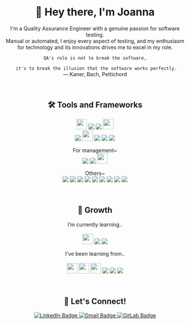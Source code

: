 <h1 align="center">👋 Hey there, I'm Joanna</h1>
<p align="center">
I'm a Quality Assurance Engineer with a genuine passion for software testing.<br>Manual or automated, I enjoy every aspect of testing, and my enthusiasm
  <br>for technology and its innovations drives me to excel in my role.
  <br>
</p>

<p align="center">
  <code>QA's role is not to break the software,<br>
  it's to break the illusion that the software works perfectly. </code>
  <br>
    — Kaner, Bach, Pettichord
</p>
<br>

<h2 align="center">🛠️ Tools and Frameworks</h2>

<p align="center">
    <img src="https://github.com/joeeen/joeeen/assets/118897487/94dcffa9-b015-4ef8-aab0-1864641cdce9" height=28>
    <img src="https://img.shields.io/badge/Selenium-43B02A?style=for-the-badge&logo=Selenium&logoColor=white">
    <img src="https://img.shields.io/badge/Postman-FF6C37?style=for-the-badge&logo=Postman&logoColor=white">
    <img src="https://github.com/joeeen/joeeen/assets/118897487/c07d3b53-57cc-4cf4-81d6-8e358df2b187" height=28>
  <br>
    <img src="https://img.shields.io/badge/-cypress-%23E5E5E5?style=for-the-badge&logo=cypress&logoColor=058a5e">
    <img src="https://github.com/joeeen/joeeen/assets/118897487/1524388f-7c27-4919-ba6c-fe86f01104d6" height=28>
    <img src="https://img.shields.io/badge/Mocha-8D6748?style=for-the-badge&logo=mocha&logoColor=white">
    <img src="https://img.shields.io/badge/Chai-F4ECDC?style=for-the-badge&logo=chai&logoColor=8B2115">
    <img src="https://img.shields.io/badge/Cucumber-43B02A?style=for-the-badge&logo=cucumber&logoColor=white">
</p>
<p align="center">
  For management~<br>
  <img src="https://img.shields.io/badge/Jira-0052CC?style=for-the-badge&logo=Jira">
  <img src="https://img.shields.io/badge/Trello-0052CC?style=for-the-badge&logo=trello">
  <img src="https://github.com/joeeen/joeeen/assets/118897487/6c9101a9-a2b7-4738-8b58-9521a41f9920" height=28>
</p>
<p align="center">
  Others~<br>
  <img src="https://img.shields.io/badge/VSCode-0078D4?style=for-the-badge&logo=visual%20studio%20code&logoColor=white">
  <img src="https://img.shields.io/badge/JavaScript-323330?style=for-the-badge&logo=javascript&logoColor=F7DF1E">  
  <img src="https://img.shields.io/badge/Ruby-CC342D?style=for-the-badge&logo=ruby&logoColor=white">
  <img src="https://img.shields.io/badge/Python-FFD43B?style=for-the-badge&logo=python&logoColor=blue">
  <img src="https://img.shields.io/badge/MySQL-005C84?style=for-the-badge&logo=mysql&logoColor=white">
  <img src="https://img.shields.io/badge/HTML-E34F26?style=for-the-badge&logo=html5&logoColor=white">
  <img src="https://img.shields.io/badge/CSS-1572B6?style=for-the-badge&logo=css3&logoColor=white">
  <img src="https://img.shields.io/badge/json-5E5C5C?style=for-the-badge&logo=json&logoColor=white">
  <img src="https://img.shields.io/badge/Figma-F24E1E?style=for-the-badge&logo=figma&logoColor=white">
</p>
<br>

<h2 align="center">🌱 Growth</h2>
<p align="center">
   I’m currently learning..
  <br> <br>
  <img src="https://github.com/joeeen/joeeen/assets/118897487/bbd68957-3c15-49f5-a370-c31a929858ec" height=28>
<img src="https://img.shields.io/badge/Playwright-45ba4b?style=for-the-badge&logo=Playwright&logoColor=white">
<img src="https://img.shields.io/badge/Testrail-white?style=for-the-badge&logo=testrail">

</p>

<p align="center">
  I've been learning from..
  <br>
  <br>
 <img src="https://github.com/joeeen/joeeen/assets/118897487/488b2f01-981d-431d-9115-d3113a796d13" height=28>
<img src="https://github.com/joeeen/joeeen/assets/118897487/850c9933-cc99-4d51-979c-b527befc7c1a" height=28>

<img src="https://github.com/joeeen/joeeen/assets/118897487/71fae9ba-3579-4c6f-8b17-6e1143e6d55e" height=28>
<img src="https://img.shields.io/badge/freecodecamp-27273D?style=for-the-badge&logo=freecodecamp&logoColor=white">
<img src="https://img.shields.io/badge/Hackerrank-0d141e?style=for-the-badge&logo=hackerrank">
<img src="https://img.shields.io/badge/Sololearn-white?style=for-the-badge&logo=sololearn">
</p>

<br>
<h2 align="center">🤝 Let's Connect!</h2>

<p align="center">
  <a href="https://www.linkedin.com/in/joanna-qa">
    <img src="https://img.shields.io/badge/-linkedin-181717?style=for-the-badge&logo=linkedin" alt="LinkedIn Badge">
  </a>
    <a href="mailto:joannasqae@gmail.com">
    <img src="https://img.shields.io/badge/-gmail-181717?style=for-the-badge&logo=gmail" alt="Gmail Badge">
  </a>
      <a href="https://gitlab.com/joannasqae">
    <img src="https://img.shields.io/badge/-GitLab-181717?style=for-the-badge&logo=gitlab" alt="GitLab Badge">
  </a>
</p>


